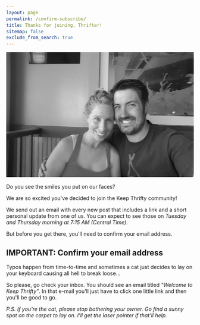 ```yaml
---
layout: page
permalink: /confirm-subscribe/
title: Thanks for joining, Thrifter!
sitemap: false
exclude_from_search: true
---
```


![Chris and Jaime](/assets/img/header/start.jpg)

<div class="image-caption">Do you see the smiles you put on our faces?</div>

We are so excited you've decided to join the Keep Thrifty community!

We send out an email with every new post that includes a link and a short personal update from one of us. You can expect to see those on _Tuesday and Thursday morning at 7:15 AM (Central Time)_.

But before you get there, you'll need to confirm your email address.

## __IMPORTANT: Confirm your email address__

Typos happen from time-to-time and sometimes a cat just decides to lay on your keyboard causing all hell to break loose...

So please, go check your inbox. You should see an email titled _"Welcome to Keep Thrifty"_. In that e-mail you'll just have to click one little link and then you'll be good to go.

_P.S. If you're the cat, please stop bothering your owner. Go find a sunny spot on the carpet to lay on. I'll get the laser pointer if that'll help._
